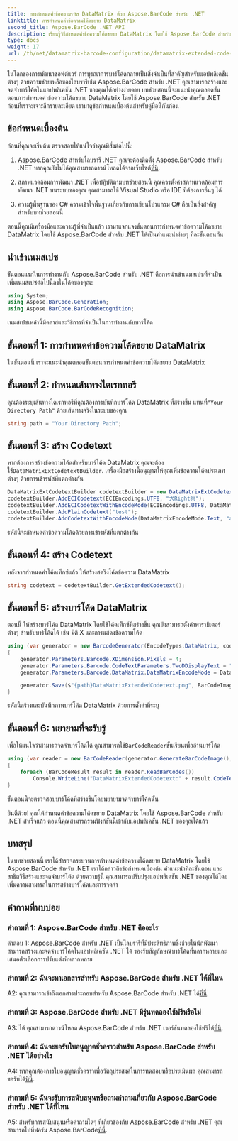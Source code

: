 ```yaml
---
title: การกำหนดค่าข้อความรหัส DataMatrix ด้วย Aspose.BarCode สำหรับ .NET
linktitle: การกำหนดค่าข้อความโค้ดขยาย DataMatrix
second_title: Aspose.BarCode .NET API
description: เรียนรู้วิธีกำหนดค่าข้อความโค้ดขยาย DataMatrix โดยใช้ Aspose.BarCode สำหรับ .NET สร้าง จดจำ และรวมบาร์โค้ดในแอปพลิเคชัน .NET ของคุณ
type: docs
weight: 17
url: /th/net/datamatrix-barcode-configuration/datamatrix-extended-code-text-configuration/
---
```

ในโลกของการพัฒนาซอฟต์แวร์ การบูรณาการบาร์โค้ดกลายเป็นสิ่งจำเป็นที่สำคัญสำหรับแอปพลิเคชันต่างๆ ด้วยความช่วยเหลือของไลบรารีเช่น Aspose.BarCode สำหรับ .NET คุณสามารถสร้างและจดจำบาร์โค้ดในแอปพลิเคชัน .NET ของคุณได้อย่างง่ายดาย บทช่วยสอนนี้จะแนะนำคุณตลอดขั้นตอนการกำหนดค่าข้อความโค้ดขยาย DataMatrix โดยใช้ Aspose.BarCode สำหรับ .NET ก่อนที่เราจะเจาะลึกรายละเอียด เรามาดูข้อกำหนดเบื้องต้นสำหรับคู่มือนี้กันก่อน

## ข้อกำหนดเบื้องต้น

ก่อนที่คุณจะเริ่มต้น ตรวจสอบให้แน่ใจว่าคุณมีสิ่งต่อไปนี้:

1. Aspose.BarCode สำหรับไลบรารี .NET
คุณจะต้องติดตั้ง Aspose.BarCode สำหรับ .NET หากคุณยังไม่ได้คุณสามารถดาวน์โหลดได้จากเว็บไซต์[ที่นี่](https://releases.aspose.com/barcode/net/).

2. สภาพแวดล้อมการพัฒนา .NET
เพื่อปฏิบัติตามบทช่วยสอนนี้ คุณควรตั้งค่าสภาพแวดล้อมการพัฒนา .NET บนระบบของคุณ คุณสามารถใช้ Visual Studio หรือ IDE ที่ต้องการอื่นๆ ได้

3. ความรู้พื้นฐานของ C#
ความเข้าใจพื้นฐานเกี่ยวกับการเขียนโปรแกรม C# ถือเป็นสิ่งสำคัญสำหรับบทช่วยสอนนี้

ตอนนี้คุณมีเครื่องมือและความรู้ที่จำเป็นแล้ว เรามาแจกแจงขั้นตอนการกำหนดค่าข้อความโค้ดขยาย DataMatrix โดยใช้ Aspose.BarCode สำหรับ .NET ให้เป็นคำแนะนำง่ายๆ ทีละขั้นตอนกัน

## นำเข้าเนมสเปซ

ขั้นตอนแรกในการทำงานกับ Aspose.BarCode สำหรับ .NET คือการนำเข้าเนมสเปซที่จำเป็น เพิ่มเนมสเปซต่อไปนี้ลงในโค้ดของคุณ:

```csharp
using System;
using Aspose.BarCode.Generation;
using Aspose.BarCode.BarCodeRecognition;
```

เนมสเปซเหล่านี้มีคลาสและวิธีการที่จำเป็นในการทำงานกับบาร์โค้ด

## ขั้นตอนที่ 1: การกำหนดค่าข้อความโค้ดขยาย DataMatrix

ในขั้นตอนนี้ เราจะแนะนำคุณตลอดขั้นตอนการกำหนดค่าข้อความโค้ดขยาย DataMatrix

## ขั้นตอนที่ 2: กำหนดเส้นทางไดเรกทอรี

 คุณต้องระบุเส้นทางไดเรกทอรีที่คุณต้องการบันทึกบาร์โค้ด DataMatrix ที่สร้างขึ้น แทนที่`"Your Directory Path"` ด้วยเส้นทางจริงในระบบของคุณ

```csharp
string path = "Your Directory Path";
```

## ขั้นตอนที่ 3: สร้าง Codetext

 หากต้องการสร้างข้อความโค้ดสำหรับบาร์โค้ด DataMatrix คุณจะต้องใช้`DataMatrixExtCodetextBuilder`. เครื่องมือสร้างนี้อนุญาตให้คุณเพิ่มข้อความโค้ดประเภทต่างๆ ด้วยการเข้ารหัสที่แตกต่างกัน

```csharp
DataMatrixExtCodetextBuilder codetextBuilder = new DataMatrixExtCodetextBuilder();
codetextBuilder.AddECICodetext(ECIEncodings.UTF8, "犬Right狗");
codetextBuilder.AddECICodetextWithEncodeMode(ECIEncodings.UTF8, DataMatrixEncodeMode.C40, "ABCDE");
codetextBuilder.AddPlainCodetext("test");
codetextBuilder.AddCodetextWithEncodeMode(DataMatrixEncodeMode.Text, "abcde");
```

รหัสนี้จะกำหนดค่าข้อความโค้ดด้วยการเข้ารหัสที่แตกต่างกัน

## ขั้นตอนที่ 4: สร้าง Codetext

หลังจากกำหนดค่าโค้ดเท็กซ์แล้ว ให้สร้างสตริงโค้ดข้อความ DataMatrix

```csharp
string codetext = codetextBuilder.GetExtendedCodetext();
```

## ขั้นตอนที่ 5: สร้างบาร์โค้ด DataMatrix

ตอนนี้ ให้สร้างบาร์โค้ด DataMatrix โดยใช้โค้ดเท็กซ์ที่สร้างขึ้น คุณยังสามารถตั้งค่าพารามิเตอร์ต่างๆ สำหรับบาร์โค้ดได้ เช่น มิติ X และการแสดงข้อความโค้ด

```csharp
using (var generator = new BarcodeGenerator(EncodeTypes.DataMatrix, codetext))
{
    generator.Parameters.Barcode.XDimension.Pixels = 4;
    generator.Parameters.Barcode.CodeTextParameters.TwoDDisplayText = "Extended Codetext";
    generator.Parameters.Barcode.DataMatrix.DataMatrixEncodeMode = DataMatrixEncodeMode.ExtendedCodetext;

    generator.Save($"{path}DataMatrixExtendedCodetext.png", BarCodeImageFormat.Png);
}
```

รหัสนี้สร้างและบันทึกภาพบาร์โค้ด DataMatrix ด้วยการตั้งค่าที่ระบุ

## ขั้นตอนที่ 6: พยายามที่จะรับรู้

 เพื่อให้แน่ใจว่าสามารถจดจำบาร์โค้ดได้ คุณสามารถใช้`BarCodeReader`ชั้นเรียนเพื่ออ่านบาร์โค้ด

```csharp
using (var reader = new BarCodeReader(generator.GenerateBarCodeImage(), DecodeType.DataMatrix))
{
    foreach (BarCodeResult result in reader.ReadBarCodes())
        Console.WriteLine("DataMatrixExtendedCodetext:" + result.CodeText);
}
```

ขั้นตอนนี้จะตรวจสอบบาร์โค้ดที่สร้างขึ้นโดยพยายามจดจำบาร์โค้ดนั้น

ยินดีด้วย! คุณได้กำหนดค่าข้อความโค้ดขยาย DataMatrix โดยใช้ Aspose.BarCode สำหรับ .NET สำเร็จแล้ว ตอนนี้คุณสามารถรวมฟังก์ชันนี้เข้ากับแอปพลิเคชัน .NET ของคุณได้แล้ว

## บทสรุป

ในบทช่วยสอนนี้ เราได้สำรวจกระบวนการกำหนดค่าข้อความโค้ดขยาย DataMatrix โดยใช้ Aspose.BarCode สำหรับ .NET เราได้กล่าวถึงข้อกำหนดเบื้องต้น คำแนะนำทีละขั้นตอน และสาธิตวิธีสร้างและจดจำบาร์โค้ด ด้วยความรู้นี้ คุณสามารถปรับปรุงแอปพลิเคชัน .NET ของคุณได้โดยเพิ่มความสามารถในการสร้างบาร์โค้ดและการจดจำ

## คำถามที่พบบ่อย

### คำถามที่ 1: Aspose.BarCode สำหรับ .NET คืออะไร

คำตอบ 1: Aspose.BarCode สำหรับ .NET เป็นไลบรารีที่มีประสิทธิภาพซึ่งช่วยให้นักพัฒนาสามารถสร้างและจดจำบาร์โค้ดในแอปพลิเคชัน .NET ได้ รองรับสัญลักษณ์บาร์โค้ดที่หลากหลายและเสนอตัวเลือกการปรับแต่งที่หลากหลาย

### คำถามที่ 2: ฉันจะหาเอกสารสำหรับ Aspose.BarCode สำหรับ .NET ได้ที่ไหน

A2: คุณสามารถเข้าถึงเอกสารประกอบสำหรับ Aspose.BarCode สำหรับ .NET ได้[ที่นี่](https://reference.aspose.com/barcode/net/).

### คำถามที่ 3: Aspose.BarCode สำหรับ .NET มีรุ่นทดลองใช้ฟรีหรือไม่

 A3: ได้ คุณสามารถดาวน์โหลด Aspose.BarCode สำหรับ .NET เวอร์ชันทดลองใช้ฟรีได้[ที่นี่](https://releases.aspose.com/).

### คำถามที่ 4: ฉันจะขอรับใบอนุญาตชั่วคราวสำหรับ Aspose.BarCode สำหรับ .NET ได้อย่างไร

 A4: หากคุณต้องการใบอนุญาตชั่วคราวเพื่อวัตถุประสงค์ในการทดสอบหรือประเมินผล คุณสามารถขอรับได้[ที่นี่](https://purchase.aspose.com/temporary-license/).

### คำถามที่ 5: ฉันจะรับการสนับสนุนหรือถามคำถามเกี่ยวกับ Aspose.BarCode สำหรับ .NET ได้ที่ไหน

 A5: สำหรับการสนับสนุนหรือคำถามใดๆ ที่เกี่ยวข้องกับ Aspose.BarCode สำหรับ .NET คุณสามารถไปที่ฟอรัม Aspose.BarCode[ที่นี่](https://forum.aspose.com/c/barcode/13).